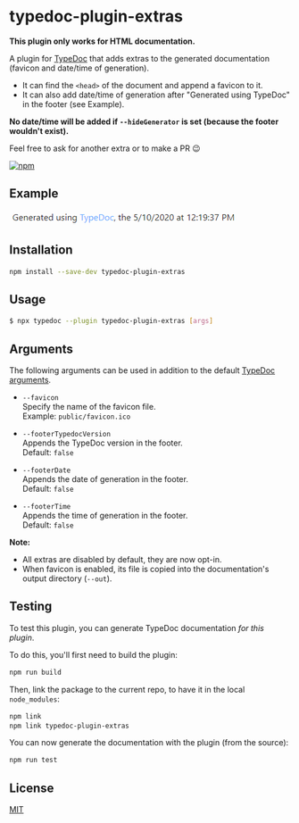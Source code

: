 # typedoc-plugin-extras

**This plugin only works for HTML documentation.**

A plugin for [TypeDoc](https://github.com/TypeStrong/typedoc) that adds extras to the generated documentation (favicon and date/time of generation).

- It can find the `<head>` of the document and append a favicon to it.
- It can also add date/time of generation after "Generated using TypeDoc" in the footer (see Example).

**No date/time will be added if `--hideGenerator` is set (because the footer wouldn't exist).**

Feel free to ask for another extra or to make a PR 😉

[![npm](https://img.shields.io/npm/v/typedoc-plugin-extras.svg)](https://www.npmjs.com/package/typedoc-plugin-extras)

## Example

![Example](public/example.png)

## Installation

```bash
npm install --save-dev typedoc-plugin-extras
```

## Usage

```bash
$ npx typedoc --plugin typedoc-plugin-extras [args]
```

## Arguments

The following arguments can be used in addition to the default [TypeDoc arguments](https://github.com/TypeStrong/typedoc#arguments).

- `--favicon`<br>
  Specify the name of the favicon file.<br>
  Example: `public/favicon.ico`

- `--footerTypedocVersion`<br>
  Appends the TypeDoc version in the footer.<br>
  Default: `false`

- `--footerDate`<br>
  Appends the date of generation in the footer.<br>
  Default: `false`

- `--footerTime`<br>
  Appends the time of generation in the footer.<br>
  Default: `false`

**Note:**

- All extras are disabled by default, they are now opt-in.
- When favicon is enabled, its file is copied into the documentation's output directory (`--out`).

## Testing

To test this plugin, you can generate TypeDoc documentation _for this plugin_.

To do this, you'll first need to build the plugin:

```bash
npm run build
```

Then, link the package to the current repo, to have it in the local `node_modules`:

```bash
npm link
npm link typedoc-plugin-extras 
```

You can now generate the documentation with the plugin (from the source):

```bash
npm run test
```

## License

[MIT](https://github.com/Drarig29/typedoc-plugin-extras/blob/master/LICENSE)
